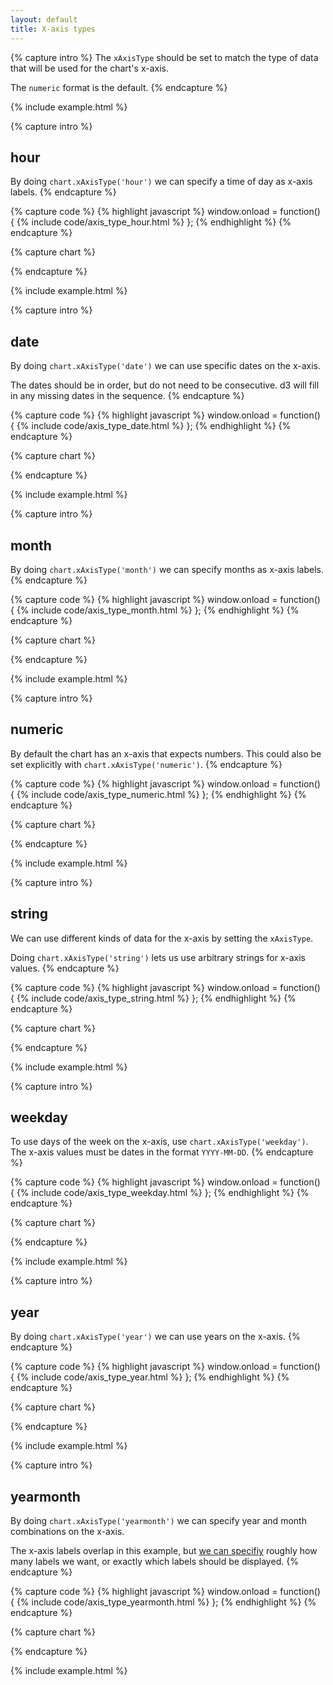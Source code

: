 ```yaml
---
layout: default
title: X-axis types
---
```


{% capture intro %}
The `xAxisType` should be set to match the type of data that will be used for the chart's x-axis.

The `numeric` format is the default.
{% endcapture %}

{% include example.html %}



{% capture intro %}
## hour 
By doing `chart.xAxisType('hour')` we can specify a time of day as x-axis labels.
{% endcapture %}


{% capture code %}
{% highlight javascript %}
window.onload = function() {
{% include code/axis_type_hour.html %}
};
{% endhighlight %}
{% endcapture %}


{% capture chart %}
<div class="pub">
    <div id="chart-axis-type-hour"> </div>
</div>
<script>
loadstack.push(function(win){
    {% include code/axis_type_hour.html %}
});
</script>
{% endcapture %}

{% include example.html %}




{% capture intro %}
## date
By doing `chart.xAxisType('date')` we can use specific dates on the x-axis.

The dates should be in order, but do not need to be consecutive. d3 will fill in any missing dates in the sequence.
{% endcapture %}


{% capture code %}
{% highlight javascript %}
window.onload = function() {
{% include code/axis_type_date.html %}
};
{% endhighlight %}
{% endcapture %}


{% capture chart %}
<div class="pub">
    <div id="chart-axis-type-date"> </div>
</div>
<script>
loadstack.push(function(win){
    {% include code/axis_type_date.html %}
});
</script>
{% endcapture %}

{% include example.html %}



{% capture intro %}
## month 
By doing `chart.xAxisType('month')` we can specify months as x-axis labels.
{% endcapture %}


{% capture code %}
{% highlight javascript %}
window.onload = function() {
{% include code/axis_type_month.html %}
};
{% endhighlight %}
{% endcapture %}


{% capture chart %}
<div class="pub">
    <div id="chart-axis-type-month"> </div>
</div>
<script>
loadstack.push(function(win){
    {% include code/axis_type_month.html %}
});
</script>
{% endcapture %}

{% include example.html %}



{% capture intro %}
## numeric
By default the chart has an x-axis that expects numbers. This could also be set explicitly with `chart.xAxisType('numeric')`.
{% endcapture %}

{% capture code %}
{% highlight javascript %}
window.onload = function() {
{% include code/axis_type_numeric.html %}
};
{% endhighlight %}
{% endcapture %}

{% capture chart %}
<div class="pub">
    <div id="chart-axis-type-numeric"> </div>
</div>
<script>
loadstack.push(function(win){
    {% include code/axis_type_numeric.html %}
});
</script>
{% endcapture %}

{% include example.html %}



{% capture intro %}
## string
We can use different kinds of data for the x-axis by setting the `xAxisType`. 

Doing `chart.xAxisType('string')` lets us use arbitrary strings for x-axis values.
{% endcapture %}


{% capture code %}
{% highlight javascript %}
window.onload = function() {
{% include code/axis_type_string.html %}
};
{% endhighlight %}
{% endcapture %}


{% capture chart %}
<div class="pub">
    <div id="chart-axis-type-string"> </div>
</div>
<script>
loadstack.push(function(win){
    {% include code/axis_type_string.html %}
});
</script>
{% endcapture %}

{% include example.html %}



{% capture intro %}
## weekday 
To use days of the week on the x-axis, use `chart.xAxisType('weekday')`. The x-axis values must be dates in the format `YYYY-MM-DD`. 
{% endcapture %}


{% capture code %}
{% highlight javascript %}
window.onload = function() {
{% include code/axis_type_weekday.html %}
};
{% endhighlight %}
{% endcapture %}


{% capture chart %}
<div class="pub">
    <div id="chart-axis-type-weekday"> </div>
</div>
<script>
loadstack.push(function(win){
    {% include code/axis_type_weekday.html %}
});
</script>
{% endcapture %}

{% include example.html %}



{% capture intro %}
## year 
By doing `chart.xAxisType('year')` we can use years on the x-axis.
{% endcapture %}


{% capture code %}
{% highlight javascript %}
window.onload = function() {
{% include code/axis_type_year.html %}
};
{% endhighlight %}
{% endcapture %}


{% capture chart %}
<div class="pub">
    <div id="chart-axis-type-year"> </div>
</div>
<script>
loadstack.push(function(win){
    {% include code/axis_type_year.html %}
});
</script>
{% endcapture %}

{% include example.html %}



{% capture intro %}
## yearmonth 
By doing `chart.xAxisType('yearmonth')` we can specify year and month combinations on the x-axis.

The x-axis labels overlap in this example, but [we can specifiy](ex_axis_tick.html) roughly how many labels we want, or exactly which labels should be displayed.
{% endcapture %}


{% capture code %}
{% highlight javascript %}
window.onload = function() {
{% include code/axis_type_yearmonth.html %}
};
{% endhighlight %}
{% endcapture %}


{% capture chart %}
<div class="pub">
    <div id="chart-axis-type-yearmonth"> </div>
</div>
<script>
loadstack.push(function(win){
    {% include code/axis_type_yearmonth.html %}
});
</script>
{% endcapture %}

{% include example.html %}


